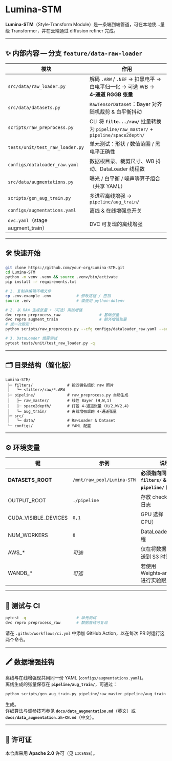 # Lumina‑STM

**Lumina‑STM**（Style‑Transform Module）是一条端到端管道，可在本地使...量级 Transformer，并在云端通过 diffusion refiner 完成。

---

## ✨ 内部内容 — 分支 `feature/data‑raw‑loader`

| 模块 | 作用 |
|--------|---------|
| `src/data/raw_loader.py` | 解码 `.ARW` / `.NEF` → 扣黑电平 → 白电平归一化 → 可选 WB → **4‑通道 RGGB 张量** |
| `src/data/datasets.py` | `RawTensorDataset`：Bayer 对齐随机裁剪 & 白平衡抖动 |
| `scripts/raw_preprocess.py` | CLI 将 **`filte.../raw/`** 批量转换为 `pipeline/raw_master/` + `pipeline/space2depth/` |
| `tests/unit/test_raw_loader.py` | 单元测试：形状 / 数值范围 / 黑电平正确性 |
| `configs/dataloader_raw.yaml` | 数据根目录、裁剪尺寸、WB 抖动、DataLoader 线程数 |
| `src/data/augmentations.py` | 曝光 / 白平衡 / 噪声等算子组合（共享 YAML） |
| `scripts/gen_aug_train.py` | 多进程离线增强 → `pipeline/aug_train/` |
| `configs/augmentations.yaml` | 离线 & 在线增强总开关 |
| `dvc.yaml`（stage augment_train） | DVC 可复现的离线增强 |

---

## 🛠 快速开始

```bash
git clone https://github.com/your‑org/Lumina‑STM.git
cd Lumina‑STM
python -m venv .venv && source .venv/bin/activate
pip install -r requirements.txt

# 1. 复制并编辑环境文件
cp .env.example .env           # 修改路径 / 密钥
source .env                    # 或使用 python‑dotenv

# 2. 从 RAW 生成张量 +（可选）离线增强
dvc repro preprocess_raw                 # 基础张量
dvc repro augment_train                  # 额外增强张量
# 或一次跑完：
python scripts/raw_preprocess.py --cfg configs/dataloader_raw.yaml --augment offline -j 8

# 3. DataLoader 烟雾测试
pytest tests/unit/test_raw_loader.py -q
```

---

## 🗂 目录结构（简化版）

```
Lumina‑STM/
 ├─ filters/               # 按滤镜名组织 raw 照片
 │   └─ <filter>/raw/*.ARW
 ├─ pipeline/              # raw_preprocess.py 自动生成
 │   ├─ raw_master/        # 线性 Bayer (H,W,1)
 │   ├─ space2depth/       # 打包 4‑通道张量 (H/2,W/2,4)
 │   └─ aug_train/         # 离线增强后的 4‑通道张量
 ├─ src/
 │   └─ data/              # RawLoader & Dataset
 └─ configs/               # YAML 配置
```

---

## ⚙️ 环境变量

| 键 | 示例 | 说明 |
|-----|---------|-------|
| **DATASETS_ROOT** | `/mnt/raw_pool/Lumina‑STM` | **必须指向同时含有 `filters/` & `pipeline/` 的目录** |
| OUTPUT_ROOT | `./pipeline` | 存放 checkpoint / 日志 |
| CUDA_VISIBLE_DEVICES | `0,1` | GPU 选择（空 = CPU） |
| NUM_WORKERS | `8` | DataLoader 工作进程 |
| AWS_* | *可选* | 仅在将数据 / 权重推送到 S3 时需要 |
| WANDB_* | *可选* | 若使用 Weights‑and‑Biases 进行实验跟踪 |

---

## 🧪 测试与 CI

```bash
pytest -q                      # 单元测试
dvc repro preprocess_raw       # 数据管线可复现
```

请在 `.github/workflows/ci.yml` 中添加 GitHub Action，以在每次 PR 时运行这两个命令。

---

## 🖍 数据增强挂钩

离线与在线增强现共用同一份 YAML (`configs/augmentations.yaml`)。  
离线生成的张量保存在 **`pipeline/aug_train/`**，可通过：

```bash
python scripts/gen_aug_train.py pipeline/raw_master pipeline/aug_train -j 8
```

生成。  
详细算法与调参技巧参见 **`docs/data_augmentation.md`**（英文）或 **`docs/data_augmentation.zh-CN.md`**（中文）。

---

## 📜 许可证

本仓库采用 **Apache 2.0** 许可（见 `LICENSE`）。